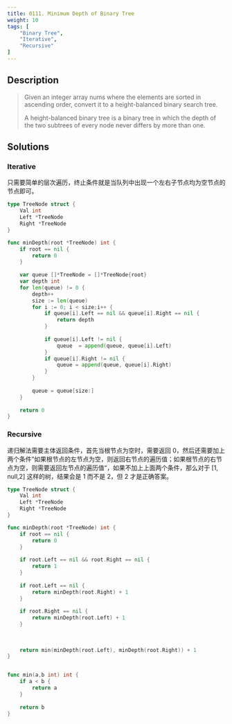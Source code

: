 ```yaml
---
title: 0111. Minimum Depth of Binary Tree
weight: 10
tags: [
	"Binary Tree",
	"Iterative",
	"Recursive"
]
---
```


## Description

> Given an integer array nums where the elements are sorted in ascending order, convert it to a height-balanced binary search tree.
>
> A height-balanced binary tree is a binary tree in which the depth of the two subtrees of every node never differs by more than one.

## Solutions
### Iterative
只需要简单的层次遍历，终止条件就是当队列中出现一个左右子节点均为空节点的节点即可。
```go
type TreeNode struct {
    Val int
    Left *TreeNode
    Right *TreeNode
}

func minDepth(root *TreeNode) int {
    if root == nil {
        return 0
    }
    
    var queue []*TreeNode = []*TreeNode{root}
    var depth int
    for len(queue) != 0 {
        depth++
        size := len(queue)
        for i := 0; i < size;i++ {
            if queue[i].Left == nil && queue[i].Right == nil {
                return depth
            }
            
            if queue[i].Left != nil {
                queue  = append(queue, queue[i].Left)
            }
            if queue[i].Right != nil {
                queue = append(queue, queue[i].Right)
            }
        }
        
        queue = queue[size:]
    }
    
    return 0
}
```
### Recursive
递归解法需要主体返回条件，首先当根节点为空时，需要返回 0，然后还需要加上两个条件”如果根节点的左节点为空，则返回右节点的遍历值；如果根节点的右节点为空，则需要返回左节点的遍历值“，如果不加上上面两个条件，那么对于 [1, null,2] 这样的树，结果会是 1 而不是 2，但 2 才是正确答案。
```go
type TreeNode struct {
    Val int
    Left *TreeNode
    Right *TreeNode
}

func minDepth(root *TreeNode) int {
    if root == nil {
        return 0
    }
    
    if root.Left == nil && root.Right == nil {
        return 1
    }
    
    if root.Left == nil {
        return minDepth(root.Right) + 1
    }
    
    if root.Right == nil {
        return minDepth(root.Left) + 1
    }
    
    
    
    return min(minDepth(root.Left), minDepth(root.Right)) + 1
}


func min(a,b int) int {
    if a < b {
        return a
    }
    
    return b
}
```
